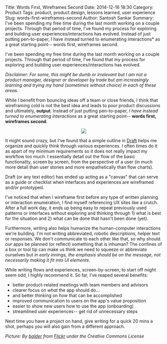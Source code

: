 Title: Words First, Wireframes Second
Date: 2014-12-16 18:30
Category: Product
Tags: product, product design, lessons learned, user experience
Slug: words-first-wireframes-second
Author: Santosh Sankar
Summary: I've been spending my free time during the last month working on a couple projects. Through that period of time, I've found my process for exploring and building user experiences/interactions has evolved. Instead of just putting pen-to-paper, I have instead turned to enumerating interactions* as a great starting point-- words first, wireframes second.

I've been spending my free time during the last month working on a couple projects. Through that period of time, I've found that my process for exploring and building user experiences/interactions has evolved. 

*Disclaimer: For some, this might be dumb or irrelevant but I am not a product manager, designer or developer by trade but am increasingly learning and trying my hand (sometimes without choice) in each of these areas.*

While I benefit from bouncing ideas off a team or close friends, I think that wireframing cold is not the best idea and leads to poor product discussions and ultimately, **output**. Instead of just putting pen-to-paper, *I have instead turned to enumerating interactions* as a great starting point-- **words first, wireframes second**.

<p  align = "center"><img src="/../../../../images/wireframes.jpg"></p>

It might sound crazy, but I've found that a simple outline in <a href="http://www.draftin.com">Draft</a> helps me organize and quickly think through various experiences. I often times do it as apart of my minimum requirements so it does not really impact my workflow too much. I essentially detail out the flow of the basic functionality, screen by screen, from the perspective of a user (in much more detail than user stories and more empathetically than flow charts).

Draft (or any text editor) has ended up acting as a "canvas" that can serve as a guide or checklist when interfaces and experiences are wireframed and/or prototyped.

I've noticed that when I wireframe first before any type of written planning or interaction enumeration, I find myself referencing UX sites like a crutch. After a full work day, it ends up being easy to repeat previously used patterns or interfaces without exploring and thinking through 1) what is best for the situation and 2) what can be done that hasn't been done (yet).

Furthermore, writing also helps humanize the human-computer interactions we're building. I'm not writing abbreviated, robotic descriptions, helper text or responses. We don't communicate to each other like that, so why should our apps be planned (or reflect) something that is inhuman? The confines of a box or tool tip can make us think we need to squeeze or abbreviate ourselves but *in early innings, the emphasis should be on the message, not necessarily making it fit into UI elements*.

While writing flows and experiences, screen-by-screen, to start off might seem odd, I highly recommend it. So far, I've reaped several benefits:

* better product-related meetings with team members and advisors
* clearer focus on *what* the app should do... 
* and better thinking on *how* that can be accomplished
* improved communication to users on the app's value proposition
* easier to show new users how to use the app (onboarding)
* streamlined user experiences-- get rid of unnecessary steps

Next time you have a project on hand, give writing for a quick 20 mins a shot, perhaps you will also gain from a different approach.

*Picture: By <a href="https://www.flickr.com/photos/baldiri/" target="_blank">balder</a> from <a href="https://www.flickr.com/photos/baldiri/5735001938/in/photolist-9JMogL-4kJFAd-4jH1Uk-4jH6vM-4YDw5q-8LyS5G-4kJFzf-4jM451-aJdb1i-46NoMN-9zJKAJ-4jH6yx-2z5oeq-4jM8E1-4Jm7GV-6FLiRU-4k3a18-5Zo2dd-2S9bQ-aJdba8-7gS9Px-5apKh-5SFCkM-7h5y9W-4jM471-9JJyxZ-4k7bAA-4jM3SW-4k7aS7-7gPy6J-madHF-5yMeUS-8RQknd-4YRZWK-7fkf8U-4DYvyw-4jM3US-8LvN2T-9ub1Rr-9PEb4c-9PH2ZC-9PEbdZ-7K1ERj-9f7nJR-gTnHCV-8LvMEF-LwixG-4y7nFu-4Ep4wb-PrpAA" target ="_blank">Flickr</a> under the Creative Commons License*
